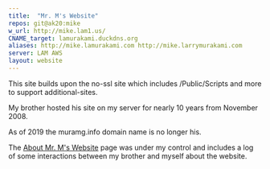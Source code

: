 ```yaml
---
title:  "Mr. M's Website"
repos: git@ak20:mike
w_url: http://mike.lam1.us/
CNAME_target: lamurakami.duckdns.org
aliases: http://mike.lamurakami.com http://mike.larrymurakami.com
server: LAM AWS
layout: website
---
```


This site builds upon the no-ssl site which includes /Public/Scripts and
more to support additional-sites.

My brother hosted his site on my server for nearly 10 years from November 2008.

As of 2019 the muramg.info domain name is no longer his.

The <a href="http://mike.lam1.us/About">About Mr. M's Website</a> page
was under my control and includes a log of some interactions between my brother
and myself about the website.

